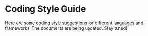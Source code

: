 # Coding Style Guide

Here are some coding style suggestions for different languages and frameworks. The documents are being updated. Stay tuned!
